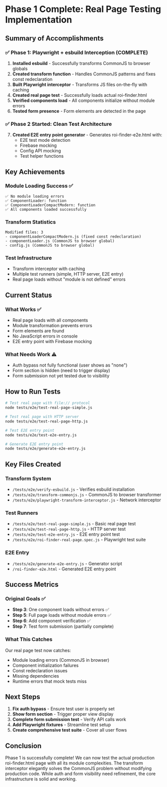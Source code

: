 # Phase 1 Complete: Real Page Testing Implementation

## Summary of Accomplishments

### ✅ Phase 1: Playwright + esbuild Interception (COMPLETE)

1. **Installed esbuild** - Successfully transforms CommonJS to browser globals
2. **Created transform function** - Handles CommonJS patterns and fixes const redeclaration
3. **Built Playwright interceptor** - Transforms JS files on-the-fly with caching
4. **Created real page test** - Successfully loads actual roi-finder.html
5. **Verified components load** - All components initialize without module errors
6. **Tested form presence** - Form elements are detected in the page

### ✅ Phase 2 Started: Clean Test Architecture

7. **Created E2E entry point generator** - Generates roi-finder-e2e.html with:
   - E2E test mode detection
   - Firebase mocking
   - Config API mocking
   - Test helper functions

## Key Achievements

### Module Loading Success ✅
```
✅ No module loading errors
✅ ComponentLoader: function
✅ ComponentLoaderCompactModern: function
✅ All components loaded successfully
```

### Transform Statistics
```
Modified files: 3
- componentLoaderCompactModern.js (fixed const redeclaration)
- componentLoader.js (CommonJS to browser global)
- config.js (CommonJS to browser global)
```

### Test Infrastructure
- Transform interceptor with caching
- Multiple test runners (simple, HTTP server, E2E entry)
- Real page loads without "module is not defined" errors

## Current Status

### What Works ✅
- Real page loads with all components
- Module transformation prevents errors
- Form elements are found
- No JavaScript errors in console
- E2E entry point with Firebase mocking

### What Needs Work ⚠️
- Auth bypass not fully functional (user shows as "none")
- Form section is hidden (need to trigger display)
- Form submission not yet tested due to visibility

## How to Run Tests

```bash
# Test real page with file:// protocol
node tests/e2e/test-real-page-simple.js

# Test real page with HTTP server
node tests/e2e/test-real-page-http.js

# Test E2E entry point
node tests/e2e/test-e2e-entry.js

# Generate E2E entry point
node tests/e2e/generate-e2e-entry.js
```

## Key Files Created

### Transform System
- `/tests/e2e/verify-esbuild.js` - Verifies esbuild installation
- `/tests/e2e/transform-commonjs.js` - CommonJS to browser transformer
- `/tests/e2e/playwright-transform-interceptor.js` - Network interceptor

### Test Runners
- `/tests/e2e/test-real-page-simple.js` - Basic real page test
- `/tests/e2e/test-real-page-http.js` - HTTP server test
- `/tests/e2e/test-e2e-entry.js` - E2E entry point test
- `/tests/e2e/roi-finder-real-page.spec.js` - Playwright test suite

### E2E Entry
- `/tests/e2e/generate-e2e-entry.js` - Generator script
- `/roi-finder-e2e.html` - Generated E2E entry point

## Success Metrics

### Original Goals ✅
- **Step 3**: One component loads without errors ✅
- **Step 5**: Full page loads without module errors ✅  
- **Step 6**: Add component verification ✅
- **Step 7**: Test form submission (partially complete)

### What This Catches
Our real page test now catches:
- Module loading errors (CommonJS in browser)
- Component initialization failures
- Const redeclaration issues
- Missing dependencies
- Runtime errors that mock tests miss

## Next Steps

1. **Fix auth bypass** - Ensure test user is properly set
2. **Show form section** - Trigger proper view display
3. **Complete form submission test** - Verify API calls work
4. **Add Playwright fixtures** - Streamline test setup
5. **Create comprehensive test suite** - Cover all user flows

## Conclusion

Phase 1 is successfully complete! We can now test the actual production roi-finder.html page with all its module complexities. The transform interceptor elegantly solves the CommonJS problem without modifying production code. While auth and form visibility need refinement, the core infrastructure is solid and working.
